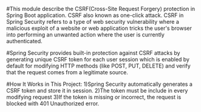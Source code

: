 #This module describe the CSRF(Cross-Site Request Forgery) protection in Spring Boot application.
CSRF also known as one-click attack.
CSRF in Spring Security refers to a type of web security vulnerability where a malicious exploit of a website or web application tricks the user's browser into performing an unwanted action where the user is currently authenticated. 

#Spring Security provides built-in protection against CSRF attacks by generating unique CSRF token for each user session which is enabled by default for modifying HTTP methods (like POST, PUT, DELETE) and verify that the request comes from a legitimate source. 

#How It Works in This Project:
1)Spring Security automatically generates a CSRF token and store it in session.
2)The token must be include in every modifying request
3)If the token is missing or incorrect, the request is blocked with 401 Unauthorized error.

